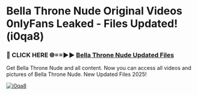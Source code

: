 # Bella Throne Nude Original Videos 0nlyFans Leaked - Files Updated! (i0qa8)

<h3>🔴 CLICK HERE 🌐==►► <a href="https://tinyurl.com/5h6xmrr3" rel="nofollow">Bella Throne Nude Updated Files</a></h3>

Get Bella Throne Nude and all content. Now you can access all videos and pictures of Bella Throne Nude. New Updated Files 2025!

[![i0qa8](https://i.imgur.com/KVD873Z.gif)](https://tinyurl.com/5h6xmrr3)
